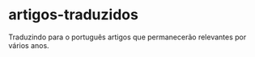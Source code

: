 # artigos-traduzidos
Traduzindo para o português artigos que permanecerão relevantes por vários anos.
